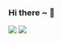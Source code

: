 ### Hi there ~ 👋

![](https://github-readme-stats.vercel.app/api?username=CYYHH3&show_icons=true&hide_border=true&theme=material-palenight&bg_color=DEG,89253e,3a6186&title_color=d2a7ee&text_color=e5e5e5)
![](https://github-readme-stats.vercel.app/api/top-langs/?username=CYYHH3&layout=compact&card_width=297&bg_color=DEG,3a6186,89253e&title_color=d2a7ee&text_color=e5e5e5)

<!--
**CYYHH3/CYYHH3** is a ✨ _special_ ✨ repository because its `README.md` (this file) appears on your GitHub profile.

Here are some ideas to get you started:

- 🔭 I’m currently working on ...
- 🌱 I’m currently learning ...
- 👯 I’m looking to collaborate on ...
- 🤔 I’m looking for help with ...
- 💬 Ask me about ...
- 📫 How to reach me: ...
- 😄 Pronouns: ...
- ⚡ Fun fact: ...
-->
